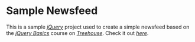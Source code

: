 # Sample Newsfeed 
This is a sample [*jQuery*](https://jquery.com/) project used to create a simple newsfeed based on the [*jQuery Basics*](https://teamtreehouse.com/library/jquery-basics-2) course on [*Treehouse*](https://teamtreehouse.com/build). Check it out [*here*](https://tonydc1997.github.io/Sample_newsfeed/).


